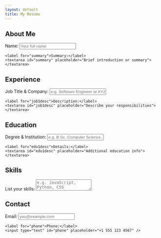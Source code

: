 ```yaml
---
layout: default
title: My Resume
---
```


<div class="container">
  <section id="about">
    <h1>About Me</h1>
    <label for="name">Name:</label>
    <input type="text" id="name" placeholder="Your full name" />

    <label for="summary">Summary:</label>
    <textarea id="summary" placeholder="Brief introduction or summary"></textarea>
  </section>

  <section id="experience">
    <h2>Experience</h2>
    <label for="job1">Job Title & Company:</label>
    <input type="text" id="job1" placeholder="e.g. Software Engineer at XYZ Corp" />

    <label for="job1desc">Description:</label>
    <textarea id="job1desc" placeholder="Describe your responsibilities"></textarea>
  </section>

  <section id="education">
    <h2>Education</h2>
    <label for="edu1">Degree & Institution:</label>
    <input type="text" id="edu1" placeholder="e.g. B.Sc. Computer Science, ABC University" />

    <label for="edu1desc">Details:</label>
    <textarea id="edu1desc" placeholder="Additional education info"></textarea>
  </section>

  <section id="skills">
    <h2>Skills</h2>
    <label for="skillslist">List your skills:</label>
    <textarea id="skillslist" placeholder="e.g. JavaScript, Python, CSS"></textarea>
  </section>

  <section id="contact">
    <h2>Contact</h2>
    <label for="email">Email:</label>
    <input type="text" id="email" placeholder="you@example.com" />

    <label for="phone">Phone:</label>
    <input type="text" id="phone" placeholder="+1 555 123 4567" />
  </section>
</div>
